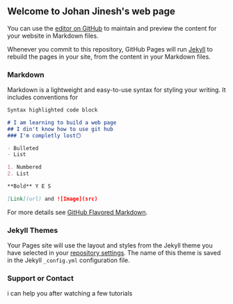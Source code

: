 ## Welcome to Johan Jinesh's web page

You can use the [editor on GitHub](https://github.com/johanjinesh/johanjinesh.github.io/edit/main/index.md) to maintain and preview the content for your website in Markdown files.

Whenever you commit to this repository, GitHub Pages will run [Jekyll](https://jekyllrb.com/) to rebuild the pages in your site, from the content in your Markdown files.

### Markdown

Markdown is a lightweight and easy-to-use syntax for styling your writing. It includes conventions for

```markdown
Syntax highlighted code block

# I am learning to build a web page
## I din't know how to use git hub
### I'm completly lost😶

- Bulleted
- List

1. Numbered
2. List

**Bold** Y E S

[Link](url) and ![Image](src)
```

For more details see [GitHub Flavored Markdown](https://guides.github.com/features/mastering-markdown/).

### Jekyll Themes

Your Pages site will use the layout and styles from the Jekyll theme you have selected in your [repository settings](https://github.com/johanjinesh/johanjinesh.github.io/settings/pages). The name of this theme is saved in the Jekyll `_config.yml` configuration file.

### Support or Contact

i can help you after watching a few tutorials 
